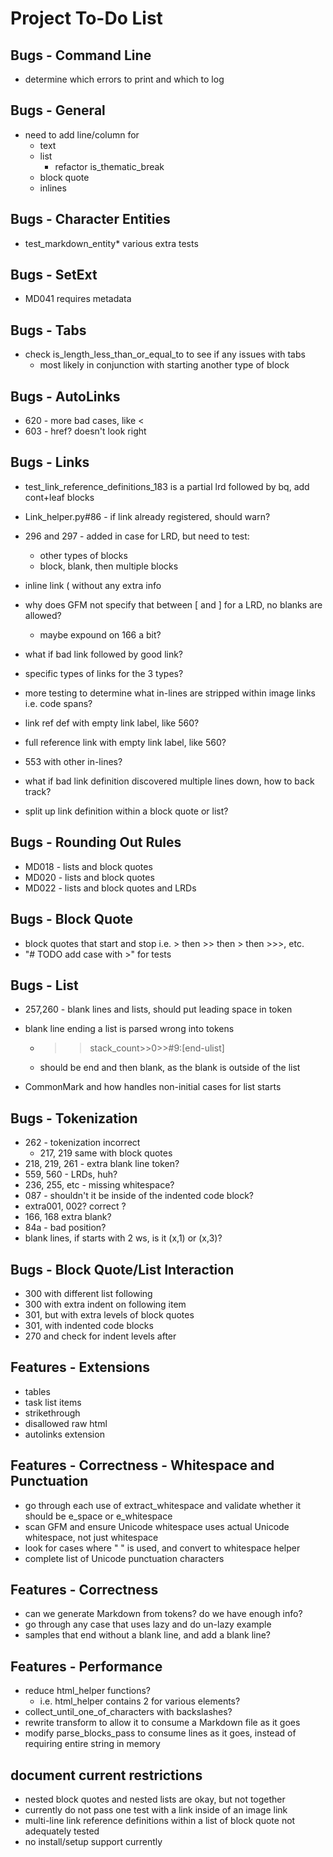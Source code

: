 # Project To-Do List

## Bugs - Command Line

- determine which errors to print and which to log

## Bugs - General

- need to add line/column for
  - text
  - list
    - refactor is_thematic_break
  - block quote
  - inlines

## Bugs - Character Entities

- test_markdown_entity* various extra tests

## Bugs - SetExt

- MD041 requires metadata

## Bugs - Tabs

- check is_length_less_than_or_equal_to to see if any issues with tabs
  - most likely in conjunction with starting another type of block

## Bugs - AutoLinks

- 620 - more bad cases, like <
- 603 - href? doesn't look right

## Bugs - Links

- test_link_reference_definitions_183 is a partial lrd followed by bq, add cont+leaf blocks
- Link_helper.py#86 - if link already registered, should warn?
- 296 and 297 - added in case for LRD, but need to test:
  - other types of blocks
  - block, blank, then multiple blocks

- inline link ( without any extra info
- why does GFM not specify that between [ and ] for a LRD, no blanks are allowed?
  - maybe expound on 166 a bit?
- what if bad link followed by good link?
- specific types of links for the 3 types?
- more testing to determine what in-lines are stripped within image links i.e. code spans?
- link ref def with empty link label, like 560?
- full reference link with empty link label, like 560?
- 553 with other in-lines?
- what if bad link definition discovered multiple lines down, how to back track?
- split up link definition within a block quote or list?

## Bugs - Rounding Out Rules

- MD018 - lists and block quotes
- MD020 - lists and block quotes
- MD022 - lists and block quotes and LRDs

## Bugs - Block Quote

- block quotes that start and stop i.e. > then >> then > then >>>, etc.
- "# TODO add case with >" for tests

## Bugs - List

- 257,260 - blank lines and lists, should put leading space in token

- blank line ending a list is parsed wrong into tokens
  - >>stack_count>>0>>#9:[end-ulist]
  - should be end and then blank, as the blank is outside of the list
- CommonMark and how handles non-initial cases for list starts

## Bugs - Tokenization

- 262 - tokenization incorrect
  - 217, 219 same with block quotes
- 218, 219, 261 - extra blank line token?
- 559, 560 - LRDs, huh?
- 236, 255, etc - missing whitespace?
- 087 - shouldn't it be inside of the indented code block?
- extra001, 002? correct ?
- 166, 168 extra blank?
- 84a - bad position?
- blank lines, if starts with 2 ws, is it (x,1) or (x,3)?

## Bugs - Block Quote/List Interaction

- 300 with different list following
- 300 with extra indent on following item
- 301, but with extra levels of block quotes
- 301, with indented code blocks
- 270 and check for indent levels after

## Features - Extensions

- tables
- task list items
- strikethrough
- disallowed raw html
- autolinks extension

## Features - Correctness - Whitespace and Punctuation

- go through each use of extract_whitespace and validate whether it should be e_space or e_whitespace
- scan GFM and ensure Unicode whitespace uses actual Unicode whitespace, not just whitespace
- look for cases where " " is used, and convert to whitespace helper
- complete list of Unicode punctuation characters

## Features - Correctness

- can we generate Markdown from tokens? do we have enough info?
- go through any case that uses lazy and do un-lazy example
- samples that end without a blank line, and add a blank line?

## Features - Performance

- reduce html_helper functions?
  - i.e. html_helper contains 2 for various elements?
- collect_until_one_of_characters with backslashes?
- rewrite transform to allow it to consume a Markdown file as it goes
- modify parse_blocks_pass to consume lines as it goes, instead of requiring entire string in memory

## document current restrictions

- nested block quotes and nested lists are okay, but not together
- currently do not pass one test with a link inside of an image link
- multi-line link reference definitions within a list of block quote not adequately tested
- no install/setup support currently
